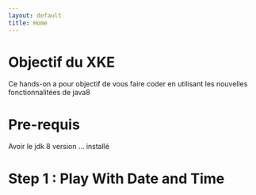 ```yaml
---
layout: default
title: Home
---
```


# Objectif du XKE

Ce hands-on a pour objectif de vous faire coder en utilisant les nouvelles fonctionnalitées de java8

# Pre-requis
Avoir le jdk 8 version ... installé

# Step 1 : Play With Date and Time
